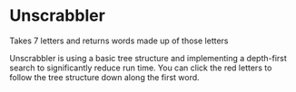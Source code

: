 # Unscrabbler
Takes 7 letters and returns words made up of those letters

Unscrabbler is using a basic tree structure and implementing a depth-first search to significantly reduce run time.
You can click the red letters to follow the tree structure down along the first word.
